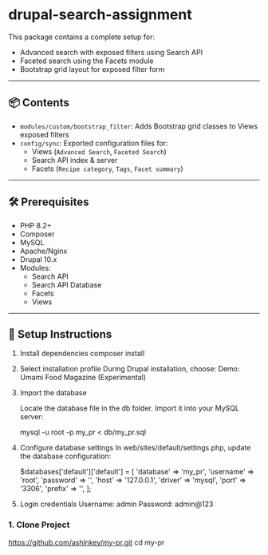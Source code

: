 # drupal-search-assignment
This package contains a complete setup for:
- Advanced search with exposed filters using Search API
- Faceted search using the Facets module
- Bootstrap grid layout for exposed filter form

---

## 📦 Contents

- `modules/custom/bootstrap_filter`: Adds Bootstrap grid classes to Views exposed filters
- `config/sync`: Exported configuration files for:
  - Views (`Advanced Search`, `Faceted Search`)
  - Search API index & server
  - Facets (`Recipe category`, `Tags`, `Facet summary`)

---

## 🛠️ Prerequisites

- PHP 8.2+
- Composer
- MySQL
- Apache/Nginx
- Drupal 10.x
- Modules:
  - Search API
  - Search API Database
  - Facets
  - Views

---

## 🚀 Setup Instructions
1. Install dependencies
    composer install
2. Select installation profile
    During Drupal installation, choose:
    Demo: Umami Food Magazine (Experimental)

3. Import the database

    Locate the database file in the db folder.
    Import it into your MySQL server:

    mysql -u root -p my_pr < db/my_pr.sql

4. Configure database settings
    In web/sites/default/settings.php, update the database configuration:

    $databases['default']['default'] = [
      'database' => 'my_pr',
      'username' => 'root',
      'password' => '',
      'host' => '127.0.0.1',
      'driver' => 'mysql',
      'port' => '3306',
      'prefix' => '',
    ];

5. Login credentials
  Username: admin
  Password: admin@123

### 1. Clone Project
https://github.com/ashlnkey/my-pr.git
cd my-pr


